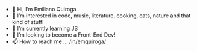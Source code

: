 - 👋 Hi, I’m Emiliano Quiroga
- 👀 I’m interested in code, music, literature, cooking, cats, nature and that kind of stuff!
- 🌱 I’m currently learning JS 
- 💞️ I’m looking to become a Front-End Dev!
- 📫 How to reach me ... /in/emquiroga/

<!---
emquiroga/emquiroga is a ✨ special ✨ repository because its `README.md` (this file) appears on your GitHub profile.
You can click the Preview link to take a look at your changes.
--->
